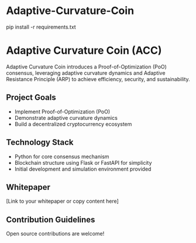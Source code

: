 # Adaptive-Curvature-Coin
pip install -r requirements.txt

# Adaptive Curvature Coin (ACC)

Adaptive Curvature Coin introduces a Proof-of-Optimization (PoO) consensus, leveraging adaptive curvature dynamics and Adaptive Resistance Principle (ARP) to achieve efficiency, security, and sustainability.

## Project Goals
- Implement Proof-of-Optimization (PoO)
- Demonstrate adaptive curvature dynamics
- Build a decentralized cryptocurrency ecosystem

## Technology Stack
- Python for core consensus mechanism
- Blockchain structure using Flask or FastAPI for simplicity
- Initial development and simulation environment provided

## Whitepaper
[Link to your whitepaper or copy content here]

## Contribution Guidelines
Open source contributions are welcome!
